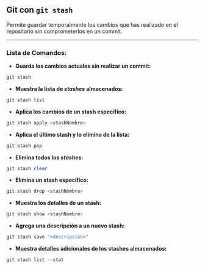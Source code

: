 ## **Git con `git stash`**
Permite guardar temporalmente los cambios que has realizado en el repositorio sin comprometerlos en un commit.

---
### Lista de Comandos:
* **Guarda los cambios actuales sin realizar un commit:**
```powershell
git stash
```
* **Muestra la lista de _stashes_ almacenados:**
```powershell
git stash list
```
* **Aplica los cambios de un stash específico:**
```powershell
git stash apply <stashNombre>
```
* **Aplica el último stash y lo elimina de la lista:**
```powershell
git stash pop
```
* **Elimina todos los _stashes_:**
```powershell
git stash clear
```
* **Elimina un stash específico:**
```powershell
git stash drop <stashNombre>
```
* **Muestra los detalles de un stash:**
```powershell
git stash show <stashNombre> 
```
* **Agrega una descripción a un nuevo stash:**
```powershell
git stash save "<descripción>"
```
* **Muestra detalles adicionales de los stashes almacenados:**
```powershell
git stash list --stat
```